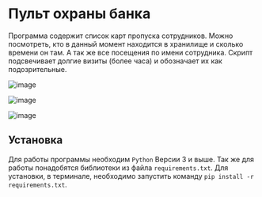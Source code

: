 # Пульт охраны банка

 Программа содержит список карт пропуска сотрудников. Можно посмотреть, кто в данный момент находится в хранилище и 
сколько времени он там. А так же все посещения по имени сотрудника. Скрипт подсвечивает долгие визиты (более часа) и
обозначает их как подозрительные.

![image](https://github.com/user-attachments/assets/cc0f9ae7-c955-4309-bde1-afd3ef766f7e)

![image](https://github.com/user-attachments/assets/bf3f0625-c3d5-4e0a-96b4-b86ca2196272)

![image](https://github.com/user-attachments/assets/d4061eea-7bdc-4df3-93c3-fb703cbea62f)

## Установка

 Для работы программы необходим `Python` Версии 3 и выше. Так же для работы понадобятся библиотеки из файла 
`requirements.txt`. Для установки, в терминале, необходимо запустить команду `pip install -r requirements.txt`.
